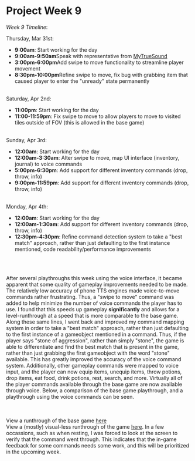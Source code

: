 <h1>Project Week 9</h1>

<i>Week 9 Timeline</i>: 
<br>

Thursday, Mar 31st: 
<ul>
  <li><b>9:00am</b>: Start working for the day</li>
  <li><b>9:00am-9:50am</b>Speak with representative from <a href="https://www.mytruesound.com/">MyTrueSound</a> </li>
  <li><b>3:00pm-6:00pm</b>Add swipe to move functionality to streamline player movement</li>
  <li><b>8:30pm-10:00pm</b>Refine swipe to move, fix bug with grabbing item that caused player to enter the "unready" state permanently</li>
 
</ul>
<br>
Saturday, Apr 2nd: 
<ul>
  <li><b>11:00pm</b>: Start working for the day</li>
  <li><b>11:00-11:59pm</b>: Fix swipe to move to allow players to move to visited tiles outside of FOV (this is allowed in the base game)</li>
</ul>
<br>
Sunday, Apr 3rd: 
<ul>
  <li><b>12:00am</b>: Start working for the day</li>
  <li><b>12:00am-3:30am</b>: Alter swipe to move, map UI interface (inventory, journal) to voice commands</li>
  <li><b>5:00pm-6:30pm</b>: Add support for different inventory commands (drop, throw, info)</li>
  <li><b>9:00pm-11:59pm</b>: Add support for different inventory commands (drop, throw, info)</li>
</ul>
<br>
Monday, Apr 4th: 
<ul>
  <li><b>12:00am</b>: Start working for the day</li>
  <li><b>12:00am-1:30am</b>: Add support for different inventory commands (drop, throw, info)</li>
  <li><b>12:30pm-4:30pm</b>: Refine command detection system to take a "best match" approach, rather than just defaulting to the first instance mentioned, code readability/performance improvements</li>
 </ul>

 <br>
 <br>
 
 After several playthroughs this week using the voice interface, it became apparent that some quality of gameplay improvements needed to be made. The relatively low accuracy of phone TTS engines made voice-to-move commands 
 rather frustrating. Thus, a "swipe to move" command was added to help minimize the number of voice commands the player has to use. I found that this speeds up gameplay <b>significantly</b> and allows for a level-runthrough 
 at a speed that is more comparable to the base game. Along these same lines, I went back and improved my command mapping system in order to take a "best match" approach, rather 
 than just defaulting to the first instance of a gameobject mentioned in a command. Thus, if the player says "stone of aggression", rather than simply "stone", the game
 is able to differentiate and find the best match that is present in the game, rather than just grabbing the first gameobject with the word "stone" available. This has greatly improved the accuracy 
 of the voice command system. Additionally, other gameplay commands were mapped to voice input, and the player can now equip items, unequip items, throw potions, drop items, eat food, drink potions, rest, search, 
 and more. Virtually all of the player commands available through the base game are now available through voice. Below, a comparison of the base game playthrough, and a playthrough using the voice commands can be seen. 

<br>
<br> 
View a runthrough of the base game <a href = "https://drive.google.com/file/d/1G2RLCPzW5O4GYaL6r_g1ElElxxEI7o3V/view?usp=sharing">here</a>
<br>
View a (mostly) visual-less runthrough of the game <a href="">here</a>. In a few occassions, such as when resting, I was forced to look at the screen to verify that the command went through. This indicates that the in-game feedback for some commands needs some work, and this will be prioritized in the upcoming week.
